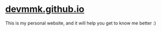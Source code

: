 # <a href="http://devmmk.github.io/">devmmk.github.io</a>

This is my personal website, and it will help you get to know me better :)

